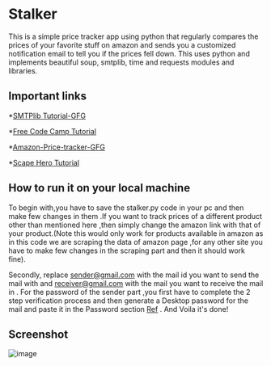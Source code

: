 
# Stalker

This is a simple price tracker app using python that regularly compares the prices of your favorite stuff on amazon and sends you a customized notification email to tell you if the prices fell down. This uses python and implements beautiful soup, smtplib, time and requests modules and libraries. 

## Important links

*[SMTPlib Tutorial-GFG](https://www.geeksforgeeks.org/send-mail-gmail-account-using-python/)

*[Free Code Camp Tutorial](https://www.freecodecamp.org/news/send-emails-using-code-4fcea9df63f/)

*[Amazon-Price-tracker-GFG](https://www.geeksforgeeks.org/amazon-product-price-tracker-using-python/)

*[Scape Hero Tutorial](https://www.scrapehero.com/tutorial-how-to-scrape-amazon-seller-prices-using-python/)
  
## How to run it on your local machine

To begin with,you have to save the stalker.py code in your pc and then make few changes in them .If you want to track prices of a different product other than mentioned here ,then simply change the amazon link with that of your product.(Note this would only work for products available in amazon as in this code  we are scraping the data of amazon page ,for any other site you have to make few changes in the scraping part and then it should work fine).

Secondly, replace sender@gmail.com with the mail id you want to send the mail with and receiver@gmail.com with the mail you want to receive the mail in . For the password of the sender part ,you first have to complete the 2 step verification process and then generate a Desktop password for the mail and paste it in the Password section [Ref](https://www.youtube.com/watch?v=7UkAcIFrlGo) . And Voila it's done! 

## Screenshot

![image](https://user-images.githubusercontent.com/71566912/129459458-e7651d8c-1b3d-443b-a5f4-dfea13608ffc.png)

  
